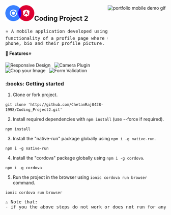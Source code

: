 <img height="350px" align="right" src="vid.gif" alt="portfolio mobile demo gif"/>

<img align="left" src="logo.png" height="50" alt="react icon"/>
<h2>Coding Project 2</h2>

<pre>
⭐ A mobile application developed using Ionic that appears to have the 
functionality of a profile page where users edit their name, email, 
phone, bio and their profile picture.
</pre>

<strong>:crown: Features⭐</strong>

<img src="https://img.shields.io/badge/-Responsiveness-blue" alt="Responsive Design"/> &nbsp; <img src="https://img.shields.io/badge/-Camera%20Plugin-blue" alt="Camera Plugin"/> &nbsp; <img src="https://img.shields.io/badge/-Crop%20Image-blue" alt="Crop your Image"/> &nbsp; <img src="https://img.shields.io/badge/-Form%20Validation-blue" alt="Form Validation"/> &nbsp; 
<br/>



<!--
<h3>:eye_speech_bubble: Live demo </h3>

Check live demonstration[⚠️Important: Native Camera Plugin will not work so follow below steps] <a  href="https://peppy-faun-e59dfe.netlify.app/"  target="_blank"><strong>👉👉here👈👈</strong></a>
-->




<h3>:books: Getting started</h3>

1. Clone or fork project.
```
git clone 'http://github.com/ChetanRaj0428-1998/Coding_Project2.git'
```
2. Install required dependencies with `npm install` (use --force if required).
```
npm install
```

3. Install the "native-run" package globally using `npm i -g native-run`. 
```
npm i -g native-run
```

4. Install the "cordova" package globally using `npm i -g cordova`. 
```
npm i -g cordova
```

5. Run the project in the browser using `ionic cordova run browser` command.
```
ionic cordova run browser
```

<pre>
⚠️ Note that:
- if you the above steps do not work or does not run for any reason run<strong>ionic serve -l</strong>
</pre>

